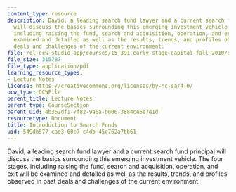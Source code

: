 ```yaml
---
content_type: resource
description: David, a leading search fund lawyer and a current search fund principal
  will discuss the basics surrounding this emerging investment vehicle. The four stages,
  including raising the fund, search and acquisition, operation, and exit will be
  examined and detailed as well as the results, trends, and profiles observed in past
  deals and challenges of the current environment.
file: /ol-ocw-studio-app/courses/15-391-early-stage-capital-fall-2010/549db577cae360c7c4db45c762a7bb61_MIT15_391F10_lec05.pdf
file_size: 315787
file_type: application/pdf
learning_resource_types:
- Lecture Notes
license: https://creativecommons.org/licenses/by-nc-sa/4.0/
ocw_type: OCWFile
parent_title: Lecture Notes
parent_type: CourseSection
parent_uid: eb362df1-7f82-9a5a-b006-3884ce6e7e1d
resourcetype: Document
title: Introduction to Search Funds
uid: 549db577-cae3-60c7-c4db-45c762a7bb61
---
```

David, a leading search fund lawyer and a current search fund principal will discuss the basics surrounding this emerging investment vehicle. The four stages, including raising the fund, search and acquisition, operation, and exit will be examined and detailed as well as the results, trends, and profiles observed in past deals and challenges of the current environment.